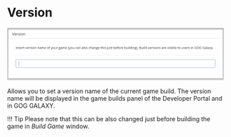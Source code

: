 # Version

![Version](_assets/bc-version-field.png)

Allows you to set a version name of the current game build. The version name will be displayed in the game builds panel of the Developer Portal and in GOG GALAXY.

!!! Tip
    Please note that this can be also changed just before building the game in *Build Game* window.